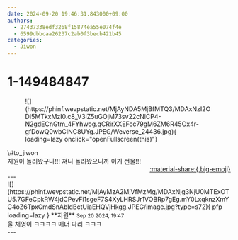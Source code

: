 ```yaml
---
date: 2024-09-20 19:46:31.843000+09:00
authors:
  - 27437338edf3268f15874ea55e074f4e
  - 6599dbbcaa26237c2ab0f3becb421b45
categories:
  - Jiwon
---
```


# 1-149484847

<div class="post-container" markdown="1">
<div class="content-container md-sidebar__scrollwrap" markdown="1">


<figure markdown="1">
![](https://phinf.wevpstatic.net/MjAyNDA5MjBfMTQ3/MDAxNzI2ODI5MTkxMzI0.c8_V3iZ5uGOjM73sv22cNlCP4-N2gdECnGtm_4FYhwog.qCRirXXEFcc79gM6ZM6R45Ox4r-gfDowQ0wbCINC8UYg.JPEG/Weverse_24436.jpg){ loading=lazy onclick="openFullscreen(this)"}
</figure>
\#to_jiwon <br>지원이 놀러왔구나!!! 져니 놀러왔으니까 이거 선물!!!

</div>
</div>

<div style="text-align: right;" markdown="1">
<a href="https://weverse.io/fromis9/fanpost/1-149484847" style="text-align: right;">:material-share:{.big-emoji}</a>
</div>
---

<div class="comments-container md-sidebar__scrollwrap" markdown="1">
<div class="comment" markdown="1">
<div class='id-container' markdown="1">
![](https://phinf.wevpstatic.net/MjAyMzA2MjVfMzMg/MDAxNjg3NjU0MTExOTU5.7GFeCpkRW4jdCPevFi1sgeF7S4XyLHRSJr1VOBRp7gEg.mY0LxqknzXmYC4oZ6TpxCmdSnAbldBctUiaEHQVjHkgg.JPEG/image.jpg?type=s72){ pfp loading=lazy }
**<span class="artist">지원</span>** <small>Sep 20 2024, 19:47</small><br>
</div>
<div class='comment-body' markdown="1">
울 채영이 ㅋㅋㅋㅋ 매너 다리 ㅋㅋㅋ
</div>
</div>
</div>
---
